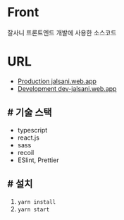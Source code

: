 # Front

잘사니 프론트엔드 개발에 사용한 소스코드

# URL

- [Production jalsani.web.app](https://jalsani.web.app)
- [Development dev-jalsani.web.app](https://dev-jalsani.web.app)

## # 기술 스택

- typescript
- react.js
- sass
- recoil
- ESlint, Prettier

## # 설치

1. `yarn install`
2. `yarn start`
